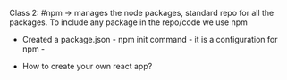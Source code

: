 Class 2:
#npm -> manages the node packages, standard repo for all the packages. To include any package in the repo/code we use npm

- Created a package.json - npm init command - it is a configuration for npm -

- How to create your own react app?

